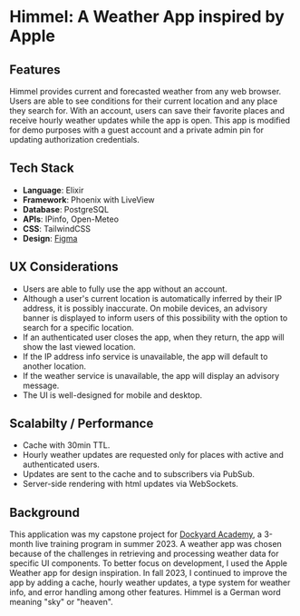 # Himmel: A Weather App inspired by Apple

## Features
Himmel provides current and forecasted weather from any web browser. Users are able to see conditions for their current location and any place they search for. With an account, users can save their favorite places and receive hourly weather updates while the app is open. This app is modified for demo purposes with a guest account and a private admin pin for updating authorization credentials.

## Tech Stack
- **Language**: Elixir  
- **Framework**: Phoenix with LiveView  
- **Database**: PostgreSQL  
- **APIs**: IPinfo, Open-Meteo  
- **CSS**: TailwindCSS  
- **Design**: [Figma](https://www.figma.com/file/dg5sUKM9JKNOKSKUHC1spA/_Project---DA---Capstone-Weather?type=design&mode=design&t=pRx3232w0ePhULsv-1)

## UX Considerations
- Users are able to fully use the app without an account.
- Although a user's current location is automatically inferred by their IP address, it is possibly inaccurate. On mobile devices, an advisory banner is displayed to inform users of this possibility with the option to search for a specific location.
- If an authenticated user closes the app, when they return, the app will show the last viewed location.
- If the IP address info service is unavailable, the app will default to another location.
- If the weather service is unavailable, the app will display an advisory message.
- The UI is well-designed for mobile and desktop.

## Scalabilty / Performance
- Cache with 30min TTL.
- Hourly weather updates are requested only for places with active and authenticated users.
- Updates are sent to the cache and to subscribers via PubSub.
- Server-side rendering with html updates via WebSockets.

## Background
This application was my capstone project for [Dockyard Academy](https://academy.dockyard.com/), a 3-month live training program in summer 2023. A weather app was chosen because of the challenges in retrieving and processing weather data for specific UI components. To better focus on development, I used the Apple Weather app for design inspiration. In fall 2023, I continued to improve the app by adding a cache, hourly weather updates, a type system for weather info, and error handling among other features. Himmel is a German word meaning "sky" or "heaven".
